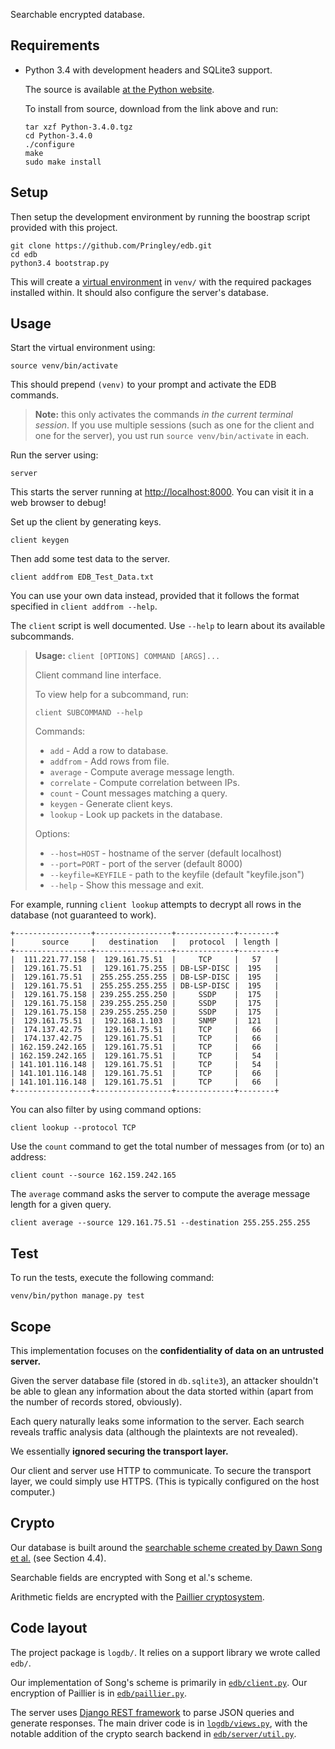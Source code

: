 Searchable encrypted database.

## Requirements

-   Python 3.4 with development headers and SQLite3 support.

    The source is available [at the Python
    website](https://www.python.org/ftp/python/3.4.0/Python-3.4.0.tgz).

    To install from source, download from the link above and run:

        tar xzf Python-3.4.0.tgz
        cd Python-3.4.0
        ./configure
        make
        sudo make install

## Setup

Then setup the development environment by running the boostrap script provided
with this project.

    git clone https://github.com/Pringley/edb.git
    cd edb
    python3.4 bootstrap.py

This will create a [virtual environment](http://virtualenv.org) in `venv/` with
the required packages installed within. It should also configure the server's
database.

## Usage

Start the virtual environment using:

    source venv/bin/activate

This should prepend `(venv)` to your prompt and activate the EDB commands.

>   **Note:** this only activates the commands *in the current terminal
>   session*. If you use multiple sessions (such as one for the client and one
>   for the server), you ust run `source venv/bin/activate` in each.

Run the server using:

    server

This starts the server running at <http://localhost:8000>. You can visit it in
a web browser to debug!

Set up the client by generating keys.

    client keygen

Then add some test data to the server.

    client addfrom EDB_Test_Data.txt

You can use your own data instead, provided that it follows the format
specified in `client addfrom --help`.

The `client` script is well documented. Use `--help` to learn about its
available subcommands.

> **Usage:** `client [OPTIONS] COMMAND [ARGS]...`
>
> Client command line interface.
>
> To view help for a subcommand, run:
>
>     client SUBCOMMAND --help
>
> Commands:
>
> *   `add`        - Add a row to database.
> *   `addfrom`    - Add rows from file.
> *   `average`    - Compute average message length.
> *   `correlate`  - Compute correlation between IPs.
> *   `count`      - Count messages matching a query.
> *   `keygen`     - Generate client keys.
> *   `lookup`     - Look up packets in the database.
>
> Options:
>
> *   `--host=HOST`           - hostname of the server (default localhost)
> *   `--port=PORT`           - port of the server (default 8000)
> *   `--keyfile=KEYFILE`     - path to the keyfile (default "keyfile.json")
> *   `--help`                - Show this message and exit.

For example, running `client lookup` attempts to decrypt all rows in the
database (not guaranteed to work).

    +-----------------+-----------------+-------------+--------+
    |      source     |   destination   |   protocol  | length |
    +-----------------+-----------------+-------------+--------+
    |  111.221.77.158 |  129.161.75.51  |     TCP     |   57   |
    |  129.161.75.51  |  129.161.75.255 | DB-LSP-DISC |  195   |
    |  129.161.75.51  | 255.255.255.255 | DB-LSP-DISC |  195   |
    |  129.161.75.51  | 255.255.255.255 | DB-LSP-DISC |  195   |
    |  129.161.75.158 | 239.255.255.250 |     SSDP    |  175   |
    |  129.161.75.158 | 239.255.255.250 |     SSDP    |  175   |
    |  129.161.75.158 | 239.255.255.250 |     SSDP    |  175   |
    |  129.161.75.51  |  192.168.1.103  |     SNMP    |  121   |
    |  174.137.42.75  |  129.161.75.51  |     TCP     |   66   |
    |  174.137.42.75  |  129.161.75.51  |     TCP     |   66   |
    | 162.159.242.165 |  129.161.75.51  |     TCP     |   66   |
    | 162.159.242.165 |  129.161.75.51  |     TCP     |   54   |
    | 141.101.116.148 |  129.161.75.51  |     TCP     |   54   |
    | 141.101.116.148 |  129.161.75.51  |     TCP     |   66   |
    | 141.101.116.148 |  129.161.75.51  |     TCP     |   66   |
    +-----------------+-----------------+-------------+--------+

You can also filter by using command options:

    client lookup --protocol TCP

Use the `count` command to get the total number of messages from (or to) an
address:

    client count --source 162.159.242.165

The `average` command asks the server to compute the average message length for
a given query.

    client average --source 129.161.75.51 --destination 255.255.255.255

## Test

To run the tests, execute the following command:

    venv/bin/python manage.py test

## Scope

This implementation focuses on the **confidentiality of data on an untrusted
server.**

Given the server database file (stored in `db.sqlite3`), an attacker shouldn't
be able to glean any information about the data storted within (apart from the
number of records stored, obviously).

Each query naturally leaks some information to the server. Each search reveals
traffic analysis data (although the plaintexts are not revealed).

We essentially **ignored securing the transport layer.**

Our client and server use HTTP to communicate. To secure the transport layer,
we could simply use HTTPS. (This is typically configured on the host computer.)

## Crypto

Our database is built around the [searchable scheme created by Dawn Song et
al.](http://www.cs.berkeley.edu/~dawnsong/papers/se.pdf) (see Section 4.4).

Searchable fields are encrypted with Song et al.'s scheme.

Arithmetic fields are encrypted with the [Paillier
cryptosystem](https://en.wikipedia.org/wiki/Paillier_cryptosystem).

## Code layout

The project package is `logdb/`. It relies on a support library we wrote called
`edb/`.

Our implementation of Song's scheme is primarily in
[`edb/client.py`](edb/client.py). Our encryption of Paillier is in
[`edb/paillier.py`](edb/paillier.py).

The server uses [Django REST framework](http://www.django-rest-framework.org/)
to parse JSON queries and generate responses. The main driver code is in
[`logdb/views.py`](logdb/views.py), with the notable addition of the crypto
search backend in [`edb/server/util.py`](edb/server/util.py).

